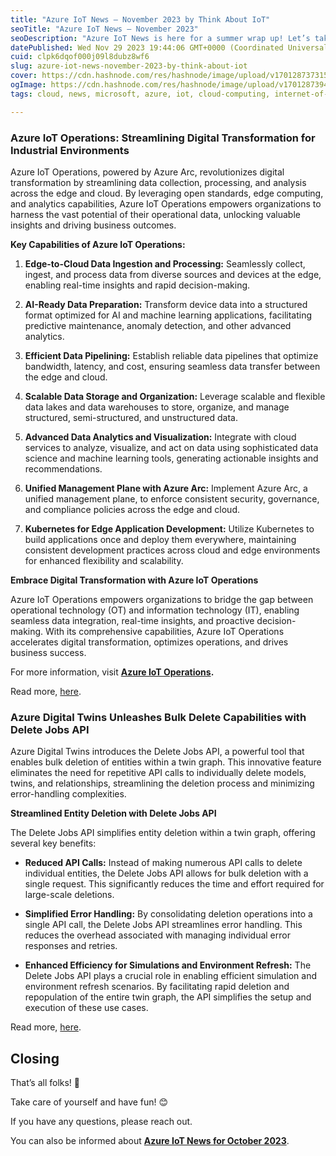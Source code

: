 ```yaml
---
title: "Azure IoT News – November 2023 by Think About IoT"
seoTitle: "Azure IoT News – November 2023"
seoDescription: "Azure IoT News is here for a summer wrap up! Let’s take a look at the news of November 2023 together."
datePublished: Wed Nov 29 2023 19:44:06 GMT+0000 (Coordinated Universal Time)
cuid: clpk6dqof000j09l8dubz8wf6
slug: azure-iot-news-november-2023-by-think-about-iot
cover: https://cdn.hashnode.com/res/hashnode/image/upload/v1701287373151/9745fe24-8ea1-4ea7-8a47-3d102bc3a90d.png
ogImage: https://cdn.hashnode.com/res/hashnode/image/upload/v1701287394694/7dfa0cce-c49e-4678-8d4b-2647f4d7d61b.png
tags: cloud, news, microsoft, azure, iot, cloud-computing, internet-of-things

---
```


### **Azure IoT Operations: Streamlining Digital Transformation for Industrial Environments**

Azure IoT Operations, powered by Azure Arc, revolutionizes digital transformation by streamlining data collection, processing, and analysis across the edge and cloud. By leveraging open standards, edge computing, and analytics capabilities, Azure IoT Operations empowers organizations to harness the vast potential of their operational data, unlocking valuable insights and driving business outcomes.

**Key Capabilities of Azure IoT Operations:**

1. **Edge-to-Cloud Data Ingestion and Processing:** Seamlessly collect, ingest, and process data from diverse sources and devices at the edge, enabling real-time insights and rapid decision-making.
    
2. **AI-Ready Data Preparation:** Transform device data into a structured format optimized for AI and machine learning applications, facilitating predictive maintenance, anomaly detection, and other advanced analytics.
    
3. **Efficient Data Pipelining:** Establish reliable data pipelines that optimize bandwidth, latency, and cost, ensuring seamless data transfer between the edge and cloud.
    
4. **Scalable Data Storage and Organization:** Leverage scalable and flexible data lakes and data warehouses to store, organize, and manage structured, semi-structured, and unstructured data.
    
5. **Advanced Data Analytics and Visualization:** Integrate with cloud services to analyze, visualize, and act on data using sophisticated data science and machine learning tools, generating actionable insights and recommendations.
    
6. **Unified Management Plane with Azure Arc:** Implement Azure Arc, a unified management plane, to enforce consistent security, governance, and compliance policies across the edge and cloud.
    
7. **Kubernetes for Edge Application Development:** Utilize Kubernetes to build applications once and deploy them everywhere, maintaining consistent development practices across cloud and edge environments for enhanced flexibility and scalability.
    

**Embrace Digital Transformation with Azure IoT Operations**

Azure IoT Operations empowers organizations to bridge the gap between operational technology (OT) and information technology (IT), enabling seamless data integration, real-time insights, and proactive decision-making. With its comprehensive capabilities, Azure IoT Operations accelerates digital transformation, optimizes operations, and drives business success.

For more information, visit [**Azure IoT Operations**](https://azure.microsoft.com/en-us/products/iot-operations/?wt.mc_id=studentamb_3012)**.**

Read more, [here](https://azure.microsoft.com/en-gb/updates/azureiotoperationspreview/?wt.mc_id=studentamb_3012).

### **Azure Digital Twins Unleashes Bulk Delete Capabilities with Delete Jobs API**

Azure Digital Twins introduces the Delete Jobs API, a powerful tool that enables bulk deletion of entities within a twin graph. This innovative feature eliminates the need for repetitive API calls to individually delete models, twins, and relationships, streamlining the deletion process and minimizing error-handling complexities.

**Streamlined Entity Deletion with Delete Jobs API**

The Delete Jobs API simplifies entity deletion within a twin graph, offering several key benefits:

* **Reduced API Calls:** Instead of making numerous API calls to delete individual entities, the Delete Jobs API allows for bulk deletion with a single request. This significantly reduces the time and effort required for large-scale deletions.
    
* **Simplified Error Handling:** By consolidating deletion operations into a single API call, the Delete Jobs API streamlines error handling. This reduces the overhead associated with managing individual error responses and retries.
    
* **Enhanced Efficiency for Simulations and Environment Refresh:** The Delete Jobs API plays a crucial role in enabling efficient simulation and environment refresh scenarios. By facilitating rapid deletion and repopulation of the entire twin graph, the API simplifies the setup and execution of these use cases.
    

Read more, [here](https://azure.microsoft.com/en-gb/updates/delete-jobs-api-to-support-bulk-delete-in-azure-digital-twins/?wt.mc_id=studentamb_3012).

## Closing

That’s all folks! 👋

Take care of yourself and have fun! 😊

If you have any questions, please reach out.

You can also be informed about [**Azure IoT News for October 2023**](https://www.thinkaboutiot.com/index.php/2023/10/31/azure-iot-news-october-2023-by-think-about-iot/).